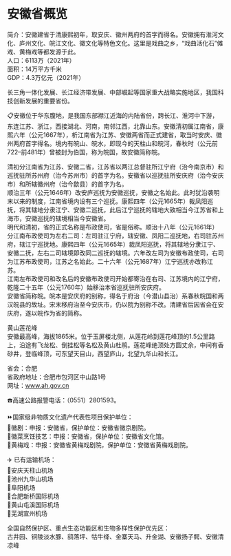 # 安徽省概览  
简介：安徽建省于清康熙初年，取安庆、徽州两府的首字而得名。安徽拥有淮河文化、庐州文化、皖江文化、徽文化等特色文化。这里是戏曲之乡，“戏曲活化石”傩戏、黄梅戏等都发源于此。  
人口：6113万（2021年）  
面积：14万平方千米  
GDP：4.3万亿元（2021年）  

长三角一体化发展、长江经济带发展、中部崛起等国家重大战略实施地区，我国科技创新发展的重要省份。  

📋安徽位于华东腹地，是我国东部襟江近海的内陆省份，跨长江、淮河中下游，东连江苏、浙江，西接湖北、河南，南邻江西，北靠山东。安徽清初属江南省，康熙六年（公元1667年），析江南省为江苏、安徽两省而正式建省，取当时安庆、徽州两府首字得名。境内有皖山、皖水，即现今的天柱山和皖河，春秋时（公元前722–前481年）曾被封为伯国，称为皖国，故安徽简称皖。  

清初分江南省为江苏、安徽二省，江苏省以两江总督驻所江宁府（治今南京市）和巡抚驻所苏州府（治今苏州市）的首字为名。安徽省以巡抚驻所安庆府（治今安庆市）和所辖徽州府（治今歙县）的首字为名。  
顺治三年（公元1646年）改安庐巡抚为安徽巡抚，安徽之名始此。此时犹沿袭明末以来的制度，江南省境内设有三个巡抚。康熙四年（公元1665年）裁凤阳巡抚，将其辖地分隶江宁、安徽二巡抚，此后江宁巡抚的辖地大致相当今江苏省和上海市，安徽巡抚的辖境相当今安徽省。  
明代和清初，省的正式名称是布政使司，省是俗称。顺治十八年（公元1661年）分江南布政使司为左右二司：左司驻江宁府，辖安徽、凤阳二巡抚地，右司驻苏州府，辖江宁巡抚地。康熙四年（公元1665年）裁凤阳巡抚，将其辖地分隶江宁、安徽二抚，左右二司辖境即改同二巡抚的辖境。六年改左司为安徽布政使司，右司为江苏布政使司，江苏之名始此。二十六年（公元1687年）江宁巡抚亦改称江苏。  
江南左布政使司和改名后的安徽布政使司开始都寄治在右司、江苏境内的江宁府，乾隆二十五年（公元1760年）始移治本省巡抚驻所安庆府。  
安徽省简称皖。皖本是安庆府的别称，得名于府治（今潜山县治）系春秋皖国和两汉皖县的故址。宋末移府治至今安庆市，仍以院为别称不改。清建省后因省会在安庆府，遂以皖作为省的简称。  

黄山莲花峰  
安徽最高峰，海拔1865米。位于玉屏楼北侧，从莲花岭到莲花峰顶的1.5公里路上，沿途有飞龙松、倒挂松等名松及黄山杜鹃。莲花峰绝顶处方圆丈余，中间有香砂井，登临峰顶，可东望天目山，西望庐山，北望九华山和长江。  

省会：合肥  
省政府地址：合肥市包河区中山路1号  
网址：<a href="http://www.ah.gov.cn" target="_blank">www.ah.gov.cn</a>  

☎️高速公路报警电话：（0551）2801593。  

⏩国家级非物质文化遗产代表性项目保护单位：  
🔸徽剧：申报：安徽省，保护单位：安徽省徽京剧院。  
🔸徽菜烹饪技艺：申报：安徽省，保护单位：安徽省文化馆。  
🔸黄梅戏：申报：安徽省黄梅戏剧院，保护单位：安徽省黄梅戏剧院。  

✈️ 已有运输机场：  
🔸安庆天柱山机场  
🔸池州九华山机场  
🔸阜阳机场  
🔸合肥新桥国际机场  
🔸黄山屯溪国际机场  
🔸芜湖宣州机场  

全国自然保护区、重点生态功能区和生物多样性保护优先区：  
古井园、铜陵淡水豚、鹞落坪、牯牛绛、金寨天马、升金湖、安徽扬子鳄、安徽清凉峰  
